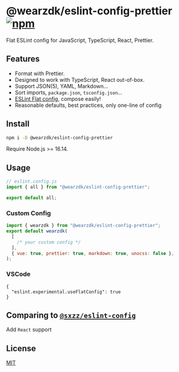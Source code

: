 # @wearzdk/eslint-config-prettier [![npm](https://img.shields.io/npm/v/@wearzdk/eslint-config-prettier.svg)](https://npmjs.com/package/@wearzdk/eslint-config-prettier)

Flat ESLint config for JavaScript, TypeScript, React, Prettier.

## Features

- Format with Prettier.
- Designed to work with TypeScript, React out-of-box.
- Support JSON(5), YAML, Markdown...
- Sort imports, `package.json`, `tsconfig.json`...
- [ESLint Flat config](https://eslint.org/docs/latest/use/configure/configuration-files-new), compose easily!
- Reasonable defaults, best practices, only one-line of config

## Install

```bash
npm i -D @wearzdk/eslint-config-prettier
```

Require Node.js >= 16.14.

## Usage

```js
// eslint.config.js
import { all } from "@wearzdk/eslint-config-prettier";

export default all;
```

### Custom Config

```js
import { wearzdk } from "@wearzdk/eslint-config-prettier";
export default wearzdk(
  [
    /* your custom config */
  ],
  { vue: true, prettier: true, markdown: true, unocss: false },
);
```

### VSCode

```jsonc
{
  "eslint.experimental.useFlatConfig": true
}
```

## Comparing to [`@sxzz/eslint-config`](https://github.com/sxzz/eslint-config)
Add `React` support

## License

[MIT](./LICENSE)

